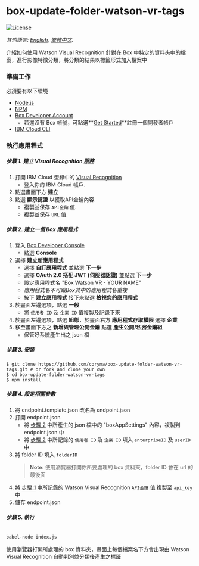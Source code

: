 # box-update-folder-watson-vr-tags
[![License](https://img.shields.io/badge/license-MIT-blue.svg?style=flat)](http://opensource.org/licenses/MIT  "Feel free to contribute.")

*其他語言: [English](README.md), [繁體中文](README.zh-tw.md).*

介紹如何使用 Watson Visual Recognition 針對在 Box 中特定的資料夾中的檔案，進行影像特徵分類，將分類的結果以標籤形式加入檔案中

### 準備工作

必須要有以下環境
- [Node.js](https://nodejs.org/en/)
- [NPM](https://www.npmjs.com/)
- [Box Developer Account](https://developer.box.com/)
	* 若還沒有 Box 帳號，可點選**[Get Started](https://account.box.com/signup/n/developer)**註冊一個開發者帳戶
- [IBM Cloud CLI](https://console.bluemix.net/docs/cli/index.html#overview)

  

### 執行應用程式

##### 步驟 1. 建立 Visual Recognition 服務
1. 打開 IBM Cloud 型錄中的 [Visual Recognition](https://console.bluemix.net/catalog/services/visual-recognition) 
    * 登入你的 IBM Cloud 帳戶.
2. 點選畫面下方 **建立**
3. 點選 **顯示認證** 以獲取API金鑰內容.
    * 複製並保存 `API金鑰` 值.
    * 複製並保存 `URL` 值.

##### 步驟 2. 建立一個 Box 應用程式

1. 登入 [Box Developer Console](https://developer.box.com)
    * 點選 **Console**
2. 選擇 **建立新應用程式**
    * 選擇 **自訂應用程式** 並點選 **下一步**
    * 選擇 **OAuth 2.0 搭配 JWT (伺服器認證)**  並點選 **下一步**
    * 設定應用程式名 "Box Watson VR - YOUR NAME"
    *  *應用程式名不可跟Box其中的應用程式名重複*
    * 按下 **建立應用程式** 接下來點選 **檢視您的應用程式**
3. 於畫面左邊選項，點選 **一般**
    * 將 `使用者 ID` 及 `企業 ID` 值複製及記錄下來
4. 於畫面左邊選項，點選 **組態**，於畫面右方 **應用程式存取權限** 選擇 **企業**
5. 移至畫面下方之 **新增與管理公開金鑰** 點選 **產生公開/私密金鑰組**
    * 保管好系統產生出之 json 檔
  
##### 步驟 3. 安裝

```
$ git clone https://github.com/coryma/box-update-folder-watson-vr-tags.git # or fork and clone your own
$ cd box-update-folder-watson-vr-tags
$ npm install
```
##### 步驟 4. 設定相關參數

1. 將 endpoint.template.json 改名為 endpoint.json
2. 打開 endpoint.json
    * 將 [步驟 2](#%E6%AD%A5%E9%A9%9F-2-%E5%BB%BA%E7%AB%8B%E4%B8%80%E5%80%8B-box-%E6%87%89%E7%94%A8%E7%A8%8B%E5%BC%8F) 中所產生的 json 檔中的 "boxAppSettings" 內容，複製到 endpoint.json 中
    * 將 [步驟 2](#%E6%AD%A5%E9%A9%9F-2-%E5%BB%BA%E7%AB%8B%E4%B8%80%E5%80%8B-box-%E6%87%89%E7%94%A8%E7%A8%8B%E5%BC%8F) 中所記錄的 `使用者 ID` 及 `企業 ID` 填入 `enterpriseID` 及 `userID` 中
3. 將 folder ID 填入 `folderID`
    > **Note**: 使用瀏覽器打開你所要處理的 box 資料夾，folder ID 會在 url 的最後面
4. 將 [步驟 1](#%E6%AD%A5%E9%A9%9F-1-%E5%BB%BA%E7%AB%8B-visual-recognition-%E6%9C%8D%E5%8B%99) 中所記錄的 Watson Visual Recognition `API金鑰` 值 複製至 `api_key` 中
5. 儲存 endpoint.json 

##### 步驟 5. 執行

```bash

babel-node index.js

```
使用瀏覽器打開所處理的 box 資料夾，畫面上每個檔案名下方會出現由 Watson Visual Recognition 自動判別並分類後產生之標籤
